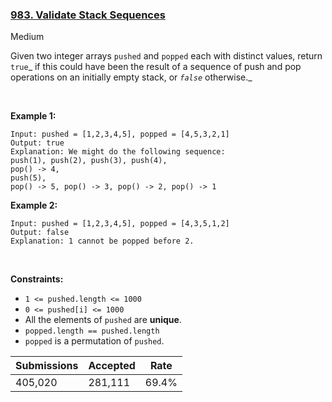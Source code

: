 ### [983. Validate Stack Sequences](https://leetcode.com/problems/validate-stack-sequences/?envType=daily-question&envId=2023-04-13)

Medium

Given two integer arrays `` pushed `` and `` popped `` each with distinct values, return `` true ``_ if this could have been the result of a sequence of push and pop operations on an initially empty stack, or _`` false ``_ otherwise._

 

<strong class="example">Example 1:</strong>

```
Input: pushed = [1,2,3,4,5], popped = [4,5,3,2,1]
Output: true
Explanation: We might do the following sequence:
push(1), push(2), push(3), push(4),
pop() -> 4,
push(5),
pop() -> 5, pop() -> 3, pop() -> 2, pop() -> 1
```

<strong class="example">Example 2:</strong>

```
Input: pushed = [1,2,3,4,5], popped = [4,3,5,1,2]
Output: false
Explanation: 1 cannot be popped before 2.
```

 

__Constraints:__

*   `` 1 <= pushed.length <= 1000 ``
*   `` 0 <= pushed[i] <= 1000 ``
*   All the elements of `` pushed `` are __unique__.
*   `` popped.length == pushed.length ``
*   `` popped `` is a permutation of `` pushed ``.

| Submissions    | Accepted     | Rate   |
| -------------- | ------------ | ------ |
| 405,020 | 281,111 | 69.4% |